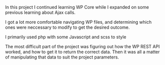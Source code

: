 In this project I continued learning WP Core while I expanded on some previous learning about Ajax calls.

I got a lot more comfortable navigating WP files, and determining which ones were neccessary to modify to get the desired outcome.

I primarily used php with some Javascript and scss to style

The most difficult part of the project was figuring out how the WP REST API worked, and how to get it to return the correct data. Then it was all a matter of manipulating that data to suit the project parameters.
